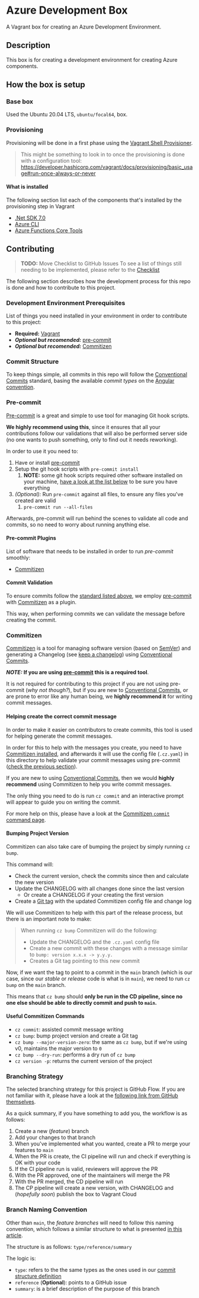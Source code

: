 # Azure Development Box

A Vagrant box for creating an Azure Development Environment.

## Description

This box is for creating a development environment for creating Azure components.

## How the box is setup

### Base box

Used the Ubuntu 20.04 LTS, `ubuntu/focal64`, box.

### Provisioning

Provisioning will be done in a first phase using the [Vagrant Shell Provisioner](https://developer.hashicorp.com/vagrant/docs/provisioning/shell).

> This might be something to look in to once the provisioning is done with a configuration tool:
> https://developer.hashicorp.com/vagrant/docs/provisioning/basic_usage#run-once-always-or-never

#### What is installed

The following section list each of the components that's installed by the provisioning step in Vagrant
- [.Net SDK 7.0](https://learn.microsoft.com/en-us/dotnet/core/install/linux-ubuntu-2204)
- [Azure CLI](https://learn.microsoft.com/en-us/cli/azure/install-azure-cli-linux?pivots=apt#option-2-step-by-step-installation-instructions)
- [Azure Functions Core Tools](https://learn.microsoft.com/en-us/azure/azure-functions/functions-run-local?tabs=linux%2Cportal%2Cv2%2Cbash&pivots=programming-language-csharp#install-the-azure-functions-core-tools)

## Contributing

> **TODO:** Move Checklist to GitHub Issues
To see a list of things still needing to be implemented, please refer to the [Checklist](./Checklist.md)

The following section describes how the development process for this repo is done and how to contribute to this project.

### Development Environment Prerequisites

List of things you need installed in your environment in order to contribute to this project:
- **Required:** [Vagrant](https://developer.hashicorp.com/vagrant/tutorials/getting-started/getting-started-install)
- ***Optional but recomended:***  [pre-commit](https://pre-commit.com/)
- ***Optional but recomended:***  [Commitizen](https://commitizen-tools.github.io/commitizen/)

### Commit Structure

To keep things simple, all commits in this repo will follow the [Conventional Commits](https://www.conventionalcommits.org/en/v1.0.0/) standard, basing the available *commit types* on the [Angular convention](https://github.com/angular/angular/blob/22b96b9/CONTRIBUTING.md#-commit-message-guidelines).

### Pre-commit

[Pre-commit](https://pre-commit.com/) is a great and simple to use tool for managing Git hook scripts.

**We highly recommend using this**, since it ensures that all your contributions follow our validations that will also be performed server side (no one wants to push something, only to find out it needs reworking).

In order to use it you need to:
1. Have or install [pre-commit](https://pre-commit.com/#installation)
2. Setup the git hook scripts with `pre-commit install`
   1. **NOTE:** some git hook scripts required other software installed on your machine, [have a look at the list below](#pre-commit-plugins) to be sure you have everything
3. *(Optional):* Run `pre-commit` against all files, to ensure any files you've created are valid
   1. `pre-commit run --all-files`

Afterwards, pre-commit will run behind the scenes to validate all code and commits, so no need to worry about running anything else.

#### Pre-commit Plugins

List of software that needs to be installed in order to run *pre-commit* smoothly:
- [Commitizen](https://commitizen-tools.github.io/commitizen/)

#### Commit Validation

To ensure commits follow the [standard listed above](#commit-structure), we employ [pre-commit](https://pre-commit.com/) with [Commitizen](https://commitizen-tools.github.io/commitizen/) as a plugin.

This way, when performing commits we can validate the message before creating the commit.

### Commitizen

[Commitizen](https://commitizen-tools.github.io/commitizen/) is a tool for managing software version (based on [SemVer](https://semver.org/)) and generating a Changelog (see [keep a changelog](https://keepachangelog.com/en/1.1.0/)) using [Conventional Commits](https://www.conventionalcommits.org/en/v1.0.0/).

***NOTE:* If you are using [pre-commit](#pre-commit) this is a required tool**.

It is not required for contributing to this project if you are not using pre-commit (*why not though?*), but if you are new to [Conventional Commits](https://www.conventionalcommits.org/en/v1.0.0/), or are prone to error like any human being, we **highly recommend it** for writing commit messages.

#### Helping create the correct commit message

In order to make it easier on contributors to create commits, this tool is used for helping generate the commit messages.

In order for this to help with the messages you create, you need to have [Commitizen installed](https://commitizen-tools.github.io/commitizen/#installation), and afterwards it will use the config file (`.cz.yaml`) in this directory to help validate your commit messages using pre-commit ([check the previous section](#commit-validation---pre-commit)).

If you are new to using [Conventional Commits](https://www.conventionalcommits.org/en/v1.0.0/), then we would **highly recommend** using Commitizen to help you write commit messages.

The only thing you need to do is run `cz commit` and an interactive prompt will appear to guide you on writing the commit.

For more help on this, please have a look at the [Commitizen `commit` command page](https://commitizen-tools.github.io/commitizen/commit/).

#### Bumping Project Version

Commitizen can also take care of bumping the project by simply running `cz bump`.

This command will:
- Check the current version, check the commits since then and calculate the new version
- Update the CHANGELOG with all changes done since the last version
  - Or create a CHANGELOG if your creating the first version
- Create a [Git tag](https://git-scm.com/book/en/v2/Git-Basics-Tagging) with the updated Commitizen config file and change log

We will use Commitizen to help with this part of the release process, but there is an important note to make:

> When running `cz bump` Commitizen will do the following:
> - Update the CHANGELOG and the `.cz.yaml` config file
> - Create a new commit with these changes with a message similar to `bump: version x.x.x -> y.y.y.`
> - Creates a Git tag pointing to this new commit

Now, if we want the tag to point to a commit in the `main` branch (which is our case, since our *stable* or *release* code is what is in `main`), we need to run `cz bump` on the `main` branch.

This means that `cz bump` should **only be run in the CD pipeline, since no one else should be able to directly commit and push to `main`.**

#### Useful Commitizen Commands

- `cz commit`: assisted commit message writing
- `cz bump`: bump project version and create a Git tag
- `cz bump --major-version-zero`: the same as `cz bump`, but if we're using v0, maintains the major version to `0`
- `cz bump --dry-run`: performs a dry run of `cz bump`
- `cz version -p`: returns the current version of the project

### Branching Strategy

The selected branching strategy for this project is GitHub Flow. If you are not familiar with it, please have a look at the [following link from GitHub themselves](https://docs.github.com/en/get-started/quickstart/github-flow).

As a quick summary, if you have something to add you, the workflow is as follows:
1. Create a new (*feature*) branch
2. Add your changes to that branch
3. When you've implemented what you wanted, create a PR to merge your features to `main`
4. When the PR is create, the CI pipeline will run and check if everything is OK with your code
5. If the CI pipeline run is valid, reviewers will approve the PR
6. With the PR approved, one of the maintainers will merge the PR
7. With the PR merged, the CD pipeline will run
8. The CP pipeline will create a new version, with CHANGELOG and (*hopefully soon*) publish the box to Vagrant Cloud

### Branch Naming Convention

Other than `main`, the *feature branches* will need to follow this naming convention, which follows a similar structure to what is presented [in this article](https://dev.to/varbsan/a-simplified-convention-for-naming-branches-and-commits-in-git-il4).

The structure is as follows: `type/reference/summary`

The logic is:
- `type`: refers to the the same types as the ones used in our [commit structure definition](#commit-structure)
- `reference` (**Optional**): points to a GitHub issue
- `summary`: is a brief description of the purpose of this branch
